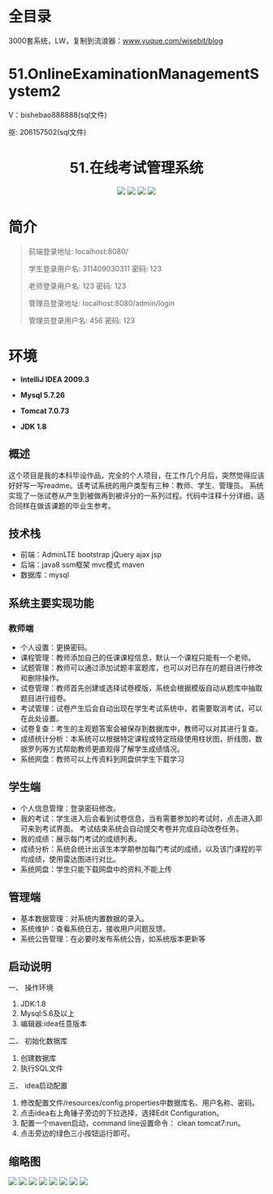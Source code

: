 # 全目录

3000套系统，LW，复制到流浪器：www.yuque.com/wisebit/blog

# 51.OnlineExaminationManagementSystem2

<p>V：bishebao888888(sql文件)</p>
<p>抠: 206157502(sql文件)</p>

<p><h1 align="center">51.在线考试管理系统</h1></p>


<p align="center">
	<img src="https://img.shields.io/badge/jdk-1.8-orange.svg"/>
    <img src="https://img.shields.io/badge/spring-5.x-lightgrey.svg"/>
    <img src="https://img.shields.io/badge/springmvc-3.x-blue.svg"/>
    <img src="https://img.shields.io/badge/mybatis-3.x-blue.svg"/>
</p>

# 简介
>
> 
>
> 前端登录地址: localhost:8080/
> 
> 学生登录用户名: 311409030311  密码: 123
> 
> 老师登录用户名: 123  密码: 123
> 
> 管理员登录地址: localhost:8080/admin/login
> 
> 管理员登录用户名: 456  密码: 123



# 环境

- <b>IntelliJ IDEA 2009.3</b>

- <b>Mysql 5.7.26</b>

- <b>Tomcat 7.0.73</b>

- <b>JDK 1.8</b>

## 概述
这个项目是我的本科毕设作品，完全的个人项目，在工作几个月后，突然觉得应该好好写一写readme。该考试系统的用户类型有三种：教师、学生、管理员。
系统实现了一张试卷从产生到被做再到被评分的一系列过程。代码中注释十分详细，适合同样在做该课题的毕业生参考。
## 技术栈
* 前端：AdminLTE bootstrap jQuery ajax jsp
* 后端：java8 ssm框架 mvc模式 maven
* 数据库：mysql
## 系统主要实现功能
### 教师端
* 个人设置：更换密码。
* 课程管理：教师添加自己的任课课程信息，默认一个课程只能有一个老师。
* 试题管理：教师可以通过添加试题丰富题库，也可以对已存在的题目进行修改和删除操作。
* 试卷管理：教师首先创建或选择试卷模版，系统会根据模版自动从题库中抽取题目进行组卷。
* 考试管理：试卷产生后会自动出现在学生考试系统中，若需要取消考试，可以在此处设置。
* 试卷复查：考生的主观题答案会被保存到数据库中，教师可以对其进行复查。
* 成绩统计分析：本系统可以根据特定课程或特定班级使用柱状图，折线图，数据罗列等方式帮助教师更直观得了解学生成绩情况。
* 系统网盘：教师可以上传资料到网盘供学生下载学习
## 学生端
* 个人信息管理：登录密码修改。
* 我的考试：学生进入后会看到试卷信息，当有需要参加的考试时，点击进入即可来到考试界面。
  考试结束系统会自动提交考卷并完成自动改卷任务。
* 我的成绩：展示每门考试的成绩列表。
* 成绩分析：系统会统计出该生本学期参加每门考试的成绩，以及该门课程的平均成绩，使用雷达图进行对比。
* 系统网盘：学生只能下载网盘中的资料,不能上传
## 管理端
* 基本数据管理：对系统内置数据的录入。
* 系统维护：查看系统日志，接收用户问题反馈。
* 系统公告管理：在必要时发布系统公告，如系统版本更新等
## 启动说明
一、 操作环境
1. JDK:1.8
2. Mysql:5.6及以上
3. 编辑器:idea任意版本

二、 初始化数据库
1. 创建数据库
2. 执行SQL文件

三、 idea启动配置
1. 修改配置文件/resources/config.properties中数据库名、用户名称、密码。
2. 点击idea右上角锤子旁边的下拉选择，选择Edit Configuration。
3. 配置一个maven启动，command line设置命令： clean tomcat7:run。
4. 点击旁边的绿色三小按钮运行即可。

## 缩略图

![](https://bitwise.oss-cn-heyuan.aliyuncs.com/2024/9/10/aa58ff23-07f8-47f1-9925-3de4d2a6133f.png)
![](https://bitwise.oss-cn-heyuan.aliyuncs.com/2024/9/10/e5a81b29-fee0-40ff-a292-18a7eb88e244.png)
![](https://bitwise.oss-cn-heyuan.aliyuncs.com/2024/9/10/ec66af42-bab9-41d2-b6fb-b310ccf70473.png)
![](https://bitwise.oss-cn-heyuan.aliyuncs.com/2024/9/10/e7e2c097-0037-4e4f-bef4-4f0ecca27336.png)
![](https://bitwise.oss-cn-heyuan.aliyuncs.com/2024/9/10/35490c6d-06f5-40a9-9622-73a0f3aa082c.png)
![](https://bitwise.oss-cn-heyuan.aliyuncs.com/2024/9/10/ced78d31-9edc-451a-8caa-f02a31eca13f.png)
![](https://bitwise.oss-cn-heyuan.aliyuncs.com/2024/9/10/45ba9112-1d13-41b2-bf86-96dfedd8365e.png)
![](https://bitwise.oss-cn-heyuan.aliyuncs.com/2024/9/10/263ae036-561b-4693-ac0d-f51e35f99e43.png)


